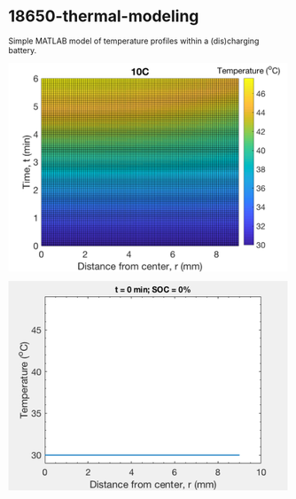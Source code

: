 # 18650-thermal-modeling

Simple MATLAB model of temperature profiles within a (dis)charging battery.

![10C charging](battery_10C.png)

![10C charging](battery_10C.gif)
